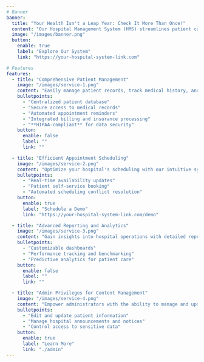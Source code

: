 ```yaml
---
# Banner
banner:
  title: "Your Health Isn't a Leap Year: Check It More Than Once!"
  content: "Our Hospital Management System (HMS) streamlines patient care, appointment scheduling, and hospital operations, ensuring efficient and effective healthcare delivery."
  image: "/images/banner.png"
  button:
    enable: true
    label: "Explore Our System"
    link: "https://your-hospital-system-link.com"

# Features
features:
  - title: "Comprehensive Patient Management"
    image: "/images/service-1.png"
    content: "Easily manage patient records, track medical history, and ensure seamless communication between departments."
    bulletpoints:
      - "Centralized patient database"
      - "Secure access to medical records"
      - "Automated appointment reminders"
      - "Integrated billing and insurance processing"
      - "**HIPAA-compliant** for data security"
    button:
      enable: false
      label: ""
      link: ""

  - title: "Efficient Appointment Scheduling"
    image: "/images/service-2.png"
    content: "Optimize your hospital's scheduling with our intuitive system that reduces wait times and maximizes resource utilization."
    bulletpoints:
      - "Real-time availability updates"
      - "Patient self-service booking"
      - "Automated scheduling conflict resolution"
    button:
      enable: true
      label: "Schedule a Demo"
      link: "https://your-hospital-system-link.com/demo"

  - title: "Advanced Reporting and Analytics"
    image: "/images/service-3.png"
    content: "Gain insights into hospital operations with detailed reports and analytics to improve decision-making and patient outcomes."
    bulletpoints:
      - "Customizable dashboards"
      - "Performance tracking and benchmarking"
      - "Predictive analytics for patient care"
    button:
      enable: false
      label: ""
      link: ""

  - title: "Admin Privileges for Content Management"
    image: "/images/service-4.png"
    content: "Empower administrators with the ability to manage and update system content, ensuring information is always current and relevant."
    bulletpoints:
      - "Edit and update patient information"
      - "Manage hospital announcements and notices"
      - "Control access to sensitive data"
    button:
      enable: true
      label: "Learn More"
      link: "./admin"
---
```

